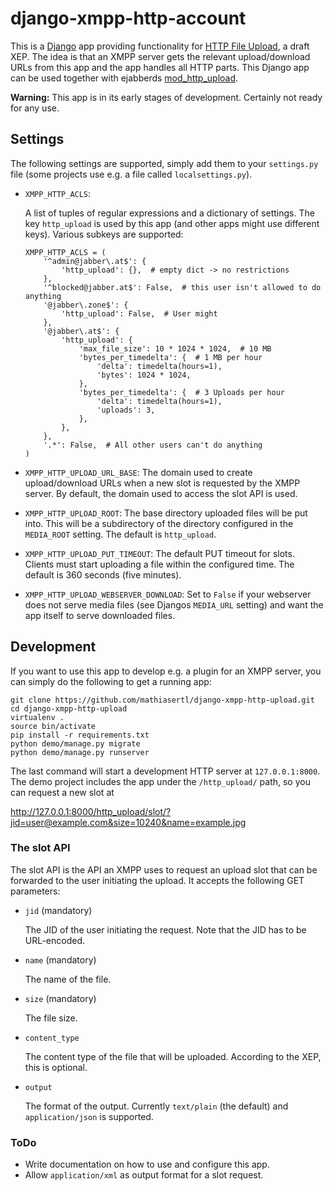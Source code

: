 # django-xmpp-http-account

This is a [Django](https://www.djangoproject.com) app providing functionality for [HTTP File
Upload](http://xmpp.org/extensions/inbox/http-upload.html), a draft XEP. The idea is
that an XMPP server gets the relevant upload/download URLs from this app and the app handles
all HTTP parts. This Django app can be used together with ejabberds
[mod_http_upload](https://github.com/processone/ejabberd-contrib/tree/master/mod_http_upload).

**Warning:** This app is in its early stages of development. Certainly not ready for any use.

## Settings

The following settings are supported, simply add them to your `settings.py` file (some projects use
e.g. a file called `localsettings.py`).

* `XMPP_HTTP_ACLS`:

  A list of tuples of regular expressions and a dictionary of settings. The key `http_upload` is
  used by this app (and other apps might use different keys). Various subkeys are supported:

  ```
  XMPP_HTTP_ACLS = (
      '^admin@jabber\.at$': {
          'http_upload': {},  # empty dict -> no restrictions
      },
      '^blocked@jabber.at$': False,  # this user isn't allowed to do anything
      '@jabber\.zone$': {
          'http_upload': False,  # User might
      }, 
      '@jabber\.at$': {
          'http_upload': {
              'max_file_size': 10 * 1024 * 1024,  # 10 MB
              'bytes_per_timedelta': {  # 1 MB per hour
                  'delta': timedelta(hours=1),
                  'bytes': 1024 * 1024,
              },
              'bytes_per_timedelta': {  # 3 Uploads per hour
                  'delta': timedelta(hours=1),
                  'uploads': 3,
              },
          },
      },
      '.*': False,  # All other users can't do anything
  )
  ```
* `XMPP_HTTP_UPLOAD_URL_BASE`:
  The domain used to create upload/download URLs when a new slot is requested by the XMPP server.
  By default, the domain used to access the slot API is used.
* `XMPP_HTTP_UPLOAD_ROOT`:
  The base directory uploaded files will be put into. This will be a subdirectory of the directory
  configured in the `MEDIA_ROOT` setting. The default is `http_upload`.
* `XMPP_HTTP_UPLOAD_PUT_TIMEOUT`:
  The default PUT timeout for slots. Clients must start uploading a file within the configured
  time. The default is 360 seconds (five minutes).
* `XMPP_HTTP_UPLOAD_WEBSERVER_DOWNLOAD`:
  Set to `False` if your webserver does not serve media files (see Djangos `MEDIA_URL` setting)
  and want the app itself to serve downloaded files.

## Development

If you want to use this app to develop e.g. a plugin for an XMPP server, you can simply do the
following to get a running app:

```
git clone https://github.com/mathiasertl/django-xmpp-http-upload.git
cd django-xmpp-http-upload
virtualenv .
source bin/activate
pip install -r requirements.txt
python demo/manage.py migrate
python demo/manage.py runserver
```

The last command will start a development HTTP server at `127.0.0.1:8000`. The demo project
includes the app under the `/http_upload/` path, so you can request a new slot at

http://127.0.0.1:8000/http_upload/slot/?jid=user@example.com&size=10240&name=example.jpg

### The slot API

The slot API is the API an XMPP uses to request an upload slot that can be forwarded to the user
initiating the upload. It accepts the following GET parameters:

* `jid` (mandatory)

  The JID of the user initiating the request. Note that the JID has to be URL-encoded.
* `name` (mandatory)

  The name of the file.
* `size` (mandatory)

  The file size.
* `content_type`

  The content type of the file that will be uploaded. According to the XEP, this is optional.
* `output`

  The format of the output. Currently `text/plain` (the default) and `application/json` is
  supported.

### ToDo

* Write documentation on how to use and configure this app.
* Allow `application/xml` as output format for a slot request.
